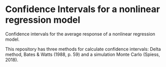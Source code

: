 # Confidence Intervals for a nonlinear regression model 


Confidence intervals for the average response of a nonlinear regression model.

This repository has three methods for calculate confidence intervals: Delta method, Bates & Watts (1988, p. 59) and a simulation Monte Carlo (Spiess, 2018). 